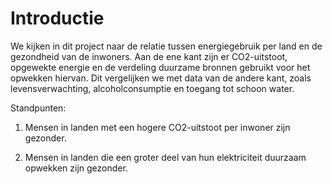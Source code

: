# Introductie

We kijken in dit project naar de relatie tussen energiegebruik per land en de gezondheid van de inwoners. Aan de ene kant zijn er CO2-uitstoot, opgewekte energie en de verdeling duurzame bronnen gebruikt voor het opwekken hiervan.
Dit vergelijken we met data van de andere kant, zoals levensverwachting, alcoholconsumptie en toegang tot schoon water.

Standpunten:
1. Mensen in landen met een hogere CO2-uitstoot per inwoner zijn gezonder.

2. Mensen in landen die een groter deel van hun elektriciteit duurzaam opwekken zijn gezonder.



